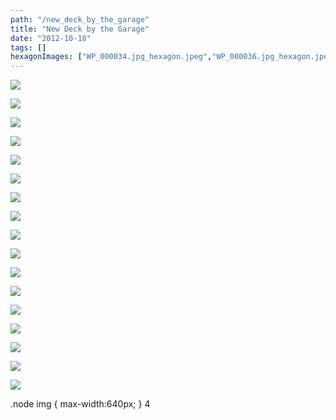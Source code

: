 ```yaml
---
path: "/new_deck_by_the_garage"
title: "New Deck by the Garage"
date: "2012-10-18"
tags: []
hexagonImages: ["WP_000034.jpg_hexagon.jpeg","WP_000036.jpg_hexagon.jpeg","WP_000037.jpg_hexagon.jpeg","WP_000038.jpg_hexagon.jpeg","WP_000040.jpg_hexagon.jpeg","WP_000041.jpg_hexagon.jpeg","WP_000042.jpg_hexagon.jpeg","WP_000044.jpg_hexagon.jpeg","WP_000048.jpg_hexagon.jpeg","WP_000049.jpg_hexagon.jpeg","WP_000050.jpg_hexagon.jpeg","WP_000051.jpg_hexagon.jpeg","WP_000052.jpg_hexagon.jpeg","WP_000055.jpg_hexagon.jpeg","WP_000062.jpg_hexagon.jpeg","WP_000096.jpg_hexagon.jpeg"]
---
```


 [![](WP_000034.jpg)](WP_000034.jpg)

[![](WP_000035.jpg)](WP_000035.jpg)

[![](WP_000036.jpg)](WP_000036.jpg)

[![](WP_000037.jpg)](WP_000037.jpg)

[![](WP_000038.jpg)](WP_000038.jpg)

[![](WP_000040.jpg)](WP_000040.jpg)

[![](WP_000041.jpg)](WP_000041.jpg)

[![](WP_000042.jpg)](WP_000042.jpg)

[![](WP_000044.jpg)](WP_000044.jpg)

[![](WP_000048.jpg)](WP_000048.jpg)

[![](WP_000049.jpg)](WP_000049.jpg)

[![](WP_000050.jpg)](WP_000050.jpg)

[![](WP_000051.jpg)](WP_000051.jpg)

[![](WP_000052.jpg)](WP_000052.jpg)

[![](WP_000055.jpg)](WP_000055.jpg)

[![](WP_000062.jpg)](WP_000062.jpg)

[![](WP_000096.jpg)](WP_000096.jpg)

.node img { max-width:640px; } 4 
  <!---
  <div class="field field-type-filefield field-field-images" xmlns="http://www.w3.org/1999/xhtml">
      
    <div class="field-items">
            <div class="field-item odd">
                    <a href="http://www.beigerecords.com/joe-old/sites/default/files/WP_000034.jpg" class="imagecache imagecache-square_thumbnail imagecache-imagelink imagecache-square_thumbnail_imagelink"><img src="http://www.beigerecords.com/joe-old/sites/default/files/imagecache/square_thumbnail/WP_000034.jpg" alt="" title="" width="300" height="300" class="imagecache imagecache-square_thumbnail"/></a>        </div>
              <div class="field-item even">
                    <a href="http://www.beigerecords.com/joe-old/sites/default/files/WP_000035.jpg" class="imagecache imagecache-square_thumbnail imagecache-imagelink imagecache-square_thumbnail_imagelink"><img src="http://www.beigerecords.com/joe-old/sites/default/files/imagecache/square_thumbnail/WP_000035.jpg" alt="" title="" width="2592" height="1944" class="imagecache imagecache-square_thumbnail"/></a>        </div>
              <div class="field-item odd">
                    <a href="http://www.beigerecords.com/joe-old/sites/default/files/WP_000036.jpg" class="imagecache imagecache-square_thumbnail imagecache-imagelink imagecache-square_thumbnail_imagelink"><img src="http://www.beigerecords.com/joe-old/sites/default/files/imagecache/square_thumbnail/WP_000036.jpg" alt="" title="" width="2592" height="1944" class="imagecache imagecache-square_thumbnail"/></a>        </div>
              <div class="field-item even">
                    <a href="http://www.beigerecords.com/joe-old/sites/default/files/WP_000037.jpg" class="imagecache imagecache-square_thumbnail imagecache-imagelink imagecache-square_thumbnail_imagelink"><img src="http://www.beigerecords.com/joe-old/sites/default/files/imagecache/square_thumbnail/WP_000037.jpg" alt="" title="" width="2592" height="1944" class="imagecache imagecache-square_thumbnail"/></a>        </div>
              <div class="field-item odd">
                    <a href="http://www.beigerecords.com/joe-old/sites/default/files/WP_000038.jpg" class="imagecache imagecache-square_thumbnail imagecache-imagelink imagecache-square_thumbnail_imagelink"><img src="http://www.beigerecords.com/joe-old/sites/default/files/imagecache/square_thumbnail/WP_000038.jpg" alt="" title="" width="2592" height="1944" class="imagecache imagecache-square_thumbnail"/></a>        </div>
              <div class="field-item even">
                    <a href="http://www.beigerecords.com/joe-old/sites/default/files/WP_000040.jpg" class="imagecache imagecache-square_thumbnail imagecache-imagelink imagecache-square_thumbnail_imagelink"><img src="http://www.beigerecords.com/joe-old/sites/default/files/imagecache/square_thumbnail/WP_000040.jpg" alt="" title="" width="2592" height="1944" class="imagecache imagecache-square_thumbnail"/></a>        </div>
              <div class="field-item odd">
                    <a href="http://www.beigerecords.com/joe-old/sites/default/files/WP_000041.jpg" class="imagecache imagecache-square_thumbnail imagecache-imagelink imagecache-square_thumbnail_imagelink"><img src="http://www.beigerecords.com/joe-old/sites/default/files/imagecache/square_thumbnail/WP_000041.jpg" alt="" title="" width="2592" height="1944" class="imagecache imagecache-square_thumbnail"/></a>        </div>
              <div class="field-item even">
                    <a href="http://www.beigerecords.com/joe-old/sites/default/files/WP_000042.jpg" class="imagecache imagecache-square_thumbnail imagecache-imagelink imagecache-square_thumbnail_imagelink"><img src="http://www.beigerecords.com/joe-old/sites/default/files/imagecache/square_thumbnail/WP_000042.jpg" alt="" title="" width="2592" height="1944" class="imagecache imagecache-square_thumbnail"/></a>        </div>
              <div class="field-item odd">
                    <a href="http://www.beigerecords.com/joe-old/sites/default/files/WP_000044.jpg" class="imagecache imagecache-square_thumbnail imagecache-imagelink imagecache-square_thumbnail_imagelink"><img src="http://www.beigerecords.com/joe-old/sites/default/files/imagecache/square_thumbnail/WP_000044.jpg" alt="" title="" width="2592" height="1944" class="imagecache imagecache-square_thumbnail"/></a>        </div>
              <div class="field-item even">
                    <a href="http://www.beigerecords.com/joe-old/sites/default/files/WP_000048.jpg" class="imagecache imagecache-square_thumbnail imagecache-imagelink imagecache-square_thumbnail_imagelink"><img src="http://www.beigerecords.com/joe-old/sites/default/files/imagecache/square_thumbnail/WP_000048.jpg" alt="" title="" width="2592" height="1944" class="imagecache imagecache-square_thumbnail"/></a>        </div>
              <div class="field-item odd">
                    <a href="http://www.beigerecords.com/joe-old/sites/default/files/WP_000049.jpg" class="imagecache imagecache-square_thumbnail imagecache-imagelink imagecache-square_thumbnail_imagelink"><img src="http://www.beigerecords.com/joe-old/sites/default/files/imagecache/square_thumbnail/WP_000049.jpg" alt="" title="" width="2592" height="1944" class="imagecache imagecache-square_thumbnail"/></a>        </div>
              <div class="field-item even">
                    <a href="http://www.beigerecords.com/joe-old/sites/default/files/WP_000050.jpg" class="imagecache imagecache-square_thumbnail imagecache-imagelink imagecache-square_thumbnail_imagelink"><img src="http://www.beigerecords.com/joe-old/sites/default/files/imagecache/square_thumbnail/WP_000050.jpg" alt="" title="" width="2592" height="1944" class="imagecache imagecache-square_thumbnail"/></a>        </div>
              <div class="field-item odd">
                    <a href="http://www.beigerecords.com/joe-old/sites/default/files/WP_000051.jpg" class="imagecache imagecache-square_thumbnail imagecache-imagelink imagecache-square_thumbnail_imagelink"><img src="http://www.beigerecords.com/joe-old/sites/default/files/imagecache/square_thumbnail/WP_000051.jpg" alt="" title="" width="2592" height="1944" class="imagecache imagecache-square_thumbnail"/></a>        </div>
              <div class="field-item even">
                    <a href="http://www.beigerecords.com/joe-old/sites/default/files/WP_000052.jpg" class="imagecache imagecache-square_thumbnail imagecache-imagelink imagecache-square_thumbnail_imagelink"><img src="http://www.beigerecords.com/joe-old/sites/default/files/imagecache/square_thumbnail/WP_000052.jpg" alt="" title="" width="2592" height="1944" class="imagecache imagecache-square_thumbnail"/></a>        </div>
              <div class="field-item odd">
                    <a href="http://www.beigerecords.com/joe-old/sites/default/files/WP_000055.jpg" class="imagecache imagecache-square_thumbnail imagecache-imagelink imagecache-square_thumbnail_imagelink"><img src="http://www.beigerecords.com/joe-old/sites/default/files/imagecache/square_thumbnail/WP_000055.jpg" alt="" title="" width="2592" height="1944" class="imagecache imagecache-square_thumbnail"/></a>        </div>
              <div class="field-item even">
                    <a href="http://www.beigerecords.com/joe-old/sites/default/files/WP_000062.jpg" class="imagecache imagecache-square_thumbnail imagecache-imagelink imagecache-square_thumbnail_imagelink"><img src="http://www.beigerecords.com/joe-old/sites/default/files/imagecache/square_thumbnail/WP_000062.jpg" alt="" title="" width="2592" height="1944" class="imagecache imagecache-square_thumbnail"/></a>        </div>
              <div class="field-item odd">
                    <a href="http://www.beigerecords.com/joe-old/sites/default/files/WP_000096.jpg" class="imagecache imagecache-square_thumbnail imagecache-imagelink imagecache-square_thumbnail_imagelink"><img src="http://www.beigerecords.com/joe-old/sites/default/files/imagecache/square_thumbnail/WP_000096.jpg" alt="" title="" width="2592" height="1944" class="imagecache imagecache-square_thumbnail"/></a>        </div>
        </div>
</div> 
 <style xmlns="http://www.w3.org/1999/xhtml">

.node img {
  max-width:640px;
}

</style> 
 4
  --->
